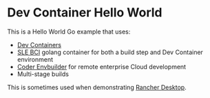 # Dev Container Hello World

This is a Hello World Go example that uses:

* [Dev Containers](https://microsoft.github.io/code-with-engineering-playbook/developer-experience/devcontainers/)
* [SLE BCI](https://registry.suse.com/static/bci/golang/index.html) golang container for both a build step and Dev Container environment
* [Coder Envbuilder](https://coder.com/docs/admin/templates/managing-templates/devcontainers/add-devcontainer#envbuilder-terraform-provider) for remote enterprise Cloud development
* Multi-stage builds

This is sometimes used when demonstrating [Rancher Desktop](https://rancherdesktop.io).
